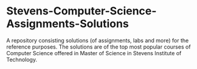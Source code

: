 # Stevens-Computer-Science-Assignments-Solutions
A repository consisting solutions (of assignments, labs and more) for the reference purposes. The solutions are of the top most popular courses of Computer Science offered in Master of Science in Stevens Institute of Technology.
